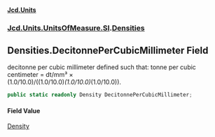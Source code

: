 #### [Jcd.Units](index.md 'index')
### [Jcd.Units.UnitsOfMeasure.SI](Jcd.Units.UnitsOfMeasure.SI.md 'Jcd.Units.UnitsOfMeasure.SI').[Densities](Densities.md 'Jcd.Units.UnitsOfMeasure.SI.Densities')

## Densities.DecitonnePerCubicMillimeter Field

decitonne per cubic millimeter defined such that: tonne per cubic centimeter = dt/mm³ ×  
(1.0/10.0)/((1.0/10.0)*(1.0/10.0)*(1.0/10.0)).

```csharp
public static readonly Density DecitonnePerCubicMillimeter;
```

#### Field Value
[Density](Density.md 'Jcd.Units.UnitTypes.Density')